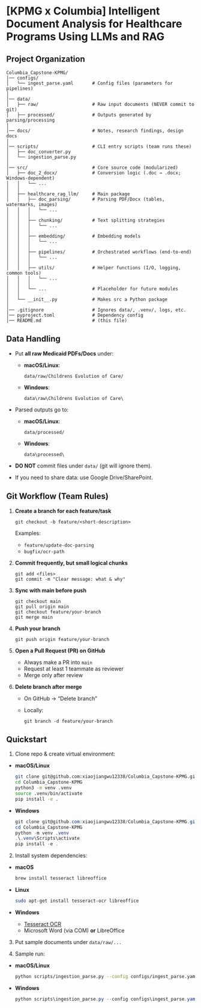 # [KPMG x Columbia] Intelligent Document Analysis for Healthcare Programs Using LLMs and RAG

## Project Organization

```
Columbia_Capstone-KPMG/
│── configs/                 
│   └── ingest_parse.yaml       # Config files (parameters for pipelines)
│
│── data/                      
│   ├── raw/                    # Raw input documents (NEVER commit to git)
│   ├── processed/              # Outputs generated by parsing/processing
│
│── docs/                       # Notes, research findings, design docs
│
│── scripts/                    # CLI entry scripts (team runs these)
│   ├── doc_converter.py
│   └── ingestion_parse.py
│
│── src/                        # Core source code (modularized)
│   ├── doc_2_docx/             # Conversion logic (.doc → .docx; Windows-dependent)
│   │   └── ...
│   │
│   ├── healthcare_rag_llm/     # Main package
│   │   ├── doc_parsing/        # Parsing PDF/Docx (tables, watermarks, images)
│   │   │   └── ...
│   │   │
│   │   ├── chunking/           # Text splitting strategies
│   │   │   └── ...
│   │   │
│   │   ├── embedding/          # Embedding models
│   │   │   └── ...
│   │   │
│   │   ├── pipelines/          # Orchestrated workflows (end-to-end)
│   │   │   └── ...
│   │   │
│   │   ├── utils/              # Helper functions (I/O, logging, common tools)
│   │   │   └── ...
│   │   │
│   │   └── ...                 # Placeholder for future modules
│   │
│   └── __init__.py             # Makes src a Python package
│
│── .gitignore                  # Ignores data/, .venv/, logs, etc.
│── pyproject.toml              # Dependency config
│── README.md                   # (this file)
```

## Data Handling

* Put **all raw Medicaid PDFs/Docs** under:

  * **macOS/Linux**:

    ```
    data/raw/Childrens Evolution of Care/
    ```
  * **Windows**:

    ```
    data\raw\Childrens Evolution of Care\
    ```

* Parsed outputs go to:

  * **macOS/Linux**:

    ```
    data/processed/
    ```
  * **Windows**:

    ```
    data\processed\
    ```

* **DO NOT** commit files under `data/` (git will ignore them).
* If you need to share data: use Google Drive/SharePoint.


## Git Workflow (Team Rules)

1. **Create a branch for each feature/task**

   ```
   git checkout -b feature/<short-description>
   ```

   Examples:

   * `feature/update-doc-parsing`
   * `bugfix/ocr-path`

2. **Commit frequently, but small logical chunks**

   ```
   git add <files>
   git commit -m "Clear message: what & why"
   ```

3. **Sync with main before push**

   ```
   git checkout main
   git pull origin main
   git checkout feature/your-branch
   git merge main
   ```

4. **Push your branch**

   ```
   git push origin feature/your-branch
   ```

5. **Open a Pull Request (PR) on GitHub**

   * Always make a PR into `main`
   * Request at least 1 teammate as reviewer
   * Merge only after review

6. **Delete branch after merge**

   * On GitHub → “Delete branch”
   * Locally:

     ```
     git branch -d feature/your-branch
     ```

## Quickstart

1. Clone repo & create virtual environment:

* **macOS/Linux**

  ```bash
  git clone git@github.com:xiaojiangwu12338/Columbia_Capstone-KPMG.git
  cd Columbia_Capstone-KPMG
  python3 -m venv .venv
  source .venv/bin/activate
  pip install -e .
  ```

* **Windows**

  ```powershell
  git clone git@github.com:xiaojiangwu12338/Columbia_Capstone-KPMG.git
  cd Columbia_Capstone-KPMG
  python -m venv .venv
  .\.venv\Scripts\activate
  pip install -e .
  ```

2. Install system dependencies:

* **macOS**

  ```bash
  brew install tesseract libreoffice
  ```

* **Linux**

  ```bash
  sudo apt-get install tesseract-ocr libreoffice
  ```

* **Windows**

  * [Tesseract OCR](https://github.com/UB-Mannheim/tesseract/wiki)
  * Microsoft Word (via COM) **or** LibreOffice

3. Put sample documents under `data/raw/...`

4. Sample run:

* **macOS/Linux**

  ```bash
  python scripts/ingestion_parse.py --config configs/ingest_parse.yaml
  ```

* **Windows**

  ```powershell
  python scripts\ingestion_parse.py --config configs\ingest_parse.yaml
  ```
